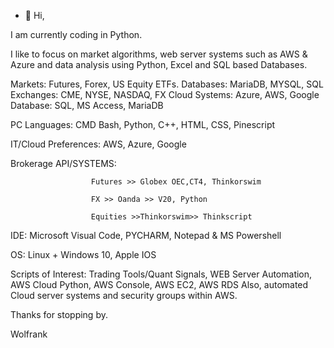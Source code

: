 - 👋 Hi, 

I am currently coding in Python. 

I like to focus on market algorithms, web server systems such as AWS & Azure and data analysis using Python, Excel and SQL based Databases. 

Markets:  Futures, Forex, US Equity ETFs.
Databases:  MariaDB, MYSQL, SQL
Exchanges:  CME, NYSE, NASDAQ, FX 
Cloud Systems:  Azure, AWS, Google
Database: SQL, MS Access, MariaDB 

PC Languages:  CMD Bash, Python, C++, HTML, CSS, Pinescript 

IT/Cloud Preferences:  AWS, Azure, Google 

Brokerage API/SYSTEMS: 
                     
                      Futures >> Globex OEC,CT4, Thinkorswim
                      
                      FX >> Oanda >> V20, Python 
                      
                      Equities >>Thinkorswim>> Thinkscript
                      
                      

IDE:  Microsoft  Visual Code, PYCHARM, Notepad & MS Powershell  

OS: Linux + Windows 10, Apple IOS 

Scripts of Interest: Trading Tools/Quant Signals, WEB Server Automation, AWS Cloud Python, AWS Console, AWS EC2, AWS RDS 
Also, automated Cloud server systems and security groups within AWS.  

Thanks for stopping by.

Wolfrank




